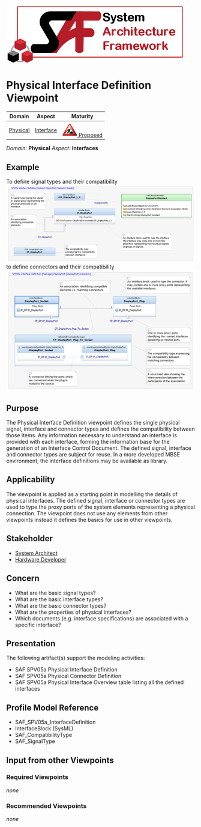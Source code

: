 ![System Architecture Framework](../diagrams/Logo_SAF.png)
# Physical Interface Definition Viewpoint
|**Domain**|**Aspect**|**Maturity**|
| --- | --- | --- |
|  [Physical](../domains.md#Domain-Physical) |  [Interface](../aspects.md#Aspect-Interfaces) | [![Proposed](../diagrams/Under_construction_icon-red.svg ) Proposed](../using-saf/maturity.md#proposed)|

*Domain:* **Physical** *Aspect:* **Interfaces**
## Example
To define signal types and their compatibility
![Physical Interface Definition](../diagrams/Physical-Interface-SignalDefinition.png)
to define connectors and their compatibility
![Physical Interface Definition](../diagrams/Physical-Interface-CompatibilityDefinition.png)
## Purpose
The Physical Interface Definition viewpoint defines the single physical signal, interface and connector types and defines the compatibility between those items.
Any information necessary to understand an interface is provided with each interface, forming the information base for the generation of an Interface Control Document. 
The defined signal, interface and connector types are subject for reuse. In a more developed MBSE environment, the interface definitions may be available as library.

## Applicability
The viewpoint is applied as a starting point in modelling the details of physical interfaces. 
The defined signal, interface or connector types are used to type the proxy ports of the system elements representing a physical connection. The viewpoint does not use any elements from other viewpoints instead it defines the basics for use in other viewpoints.
## Stakeholder
* [System Architect](../stakeholders.md#System-Architect)
* [Hardware Developer](../stakeholders.md#Hardware-Developer)
## Concern
* What are the basic signal types?
* What are the basic interface types?
* What are the basic connector types?
* What are the properties of physical interfaces?
* Which documents (e.g. interface specifications) are associated with a specific interface?
## Presentation
The following artifact(s) support the modeling activities:
* SAF SPV05a Physical Interface Definition
* SAF SPV05a Physical Connector Definition
* SAF SPV05a Physical Interface Overview table listing all the defined interfaces


## Profile Model Reference
* SAF_SPV05a_InterfaceDefinition
* InterfaceBlock (SysML)
* SAF_CompatibilityType
* SAF_SignalType

## Input from other Viewpoints
### Required Viewpoints
*none*
### Recommended Viewpoints
*none*
